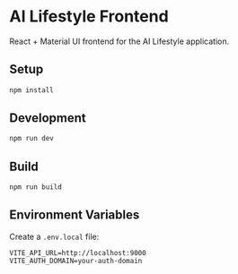 ﻿# AI Lifestyle Frontend

React + Material UI frontend for the AI Lifestyle application.

## Setup

```bash
npm install
```

## Development

```bash
npm run dev
```

## Build

```bash
npm run build
```

## Environment Variables

Create a `.env.local` file:

```
VITE_API_URL=http://localhost:9000
VITE_AUTH_DOMAIN=your-auth-domain
```
